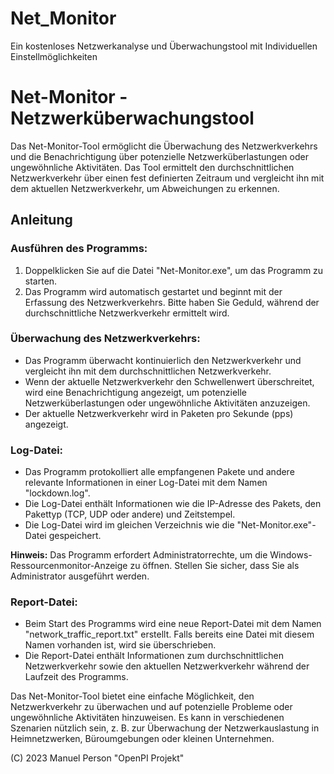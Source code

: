 # Net_Monitor
Ein kostenloses Netzwerkanalyse und Überwachungstool mit Individuellen Einstellmöglichkeiten
# Net-Monitor - Netzwerküberwachungstool

Das Net-Monitor-Tool ermöglicht die Überwachung des Netzwerkverkehrs und die Benachrichtigung über potenzielle Netzwerküberlastungen oder ungewöhnliche Aktivitäten. Das Tool ermittelt den durchschnittlichen Netzwerkverkehr über einen fest definierten Zeitraum und vergleicht ihn mit dem aktuellen Netzwerkverkehr, um Abweichungen zu erkennen.

## Anleitung

### Ausführen des Programms:
1. Doppelklicken Sie auf die Datei "Net-Monitor.exe", um das Programm zu starten.
2. Das Programm wird automatisch gestartet und beginnt mit der Erfassung des Netzwerkverkehrs. Bitte haben Sie Geduld, während der durchschnittliche Netzwerkverkehr ermittelt wird.

### Überwachung des Netzwerkverkehrs:
- Das Programm überwacht kontinuierlich den Netzwerkverkehr und vergleicht ihn mit dem durchschnittlichen Netzwerkverkehr.
- Wenn der aktuelle Netzwerkverkehr den Schwellenwert überschreitet, wird eine Benachrichtigung angezeigt, um potenzielle Netzwerküberlastungen oder ungewöhnliche Aktivitäten anzuzeigen.
- Der aktuelle Netzwerkverkehr wird in Paketen pro Sekunde (pps) angezeigt.

### Log-Datei:
- Das Programm protokolliert alle empfangenen Pakete und andere relevante Informationen in einer Log-Datei mit dem Namen "lockdown.log".
- Die Log-Datei enthält Informationen wie die IP-Adresse des Pakets, den Pakettyp (TCP, UDP oder andere) und Zeitstempel.
- Die Log-Datei wird im gleichen Verzeichnis wie die "Net-Monitor.exe"-Datei gespeichert.

**Hinweis:** Das Programm erfordert Administratorrechte, um die Windows-Ressourcenmonitor-Anzeige zu öffnen. Stellen Sie sicher, dass Sie als Administrator ausgeführt werden.

### Report-Datei:
- Beim Start des Programms wird eine neue Report-Datei mit dem Namen "network_traffic_report.txt" erstellt. Falls bereits eine Datei mit diesem Namen vorhanden ist, wird sie überschrieben.
- Die Report-Datei enthält Informationen zum durchschnittlichen Netzwerkverkehr sowie den aktuellen Netzwerkverkehr während der Laufzeit des Programms.

Das Net-Monitor-Tool bietet eine einfache Möglichkeit, den Netzwerkverkehr zu überwachen und auf potenzielle Probleme oder ungewöhnliche Aktivitäten hinzuweisen. Es kann in verschiedenen Szenarien nützlich sein, z. B. zur Überwachung der Netzwerkauslastung in Heimnetzwerken, Büroumgebungen oder kleinen Unternehmen.

(C) 2023 Manuel Person "OpenPI Projekt"
